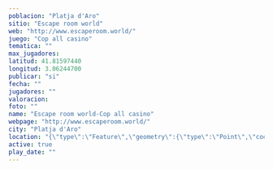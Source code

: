 ```yaml
---
poblacion: "Platja d'Aro"
sitio: "Escape room world"
web: "http://www.escaperoom.world/"
juego: "Cop all casino"
tematica: ""
max_jugadores: 
latitud: 41.81597440
longitud: 3.06244700
publicar: "si"
fecha: ""
jugadores: ""
valoracion: 
foto: ""
name: "Escape room world-Cop all casino"
webpage: "http://www.escaperoom.world/"
city: "Platja d'Aro"
location: "{\"type\":\"Feature\",\"geometry\":{\"type\":\"Point\",\"coordinates\":[\"41,81597440\",\"3,06244700\"]}}"
active: true
play_date: ""
---
```

